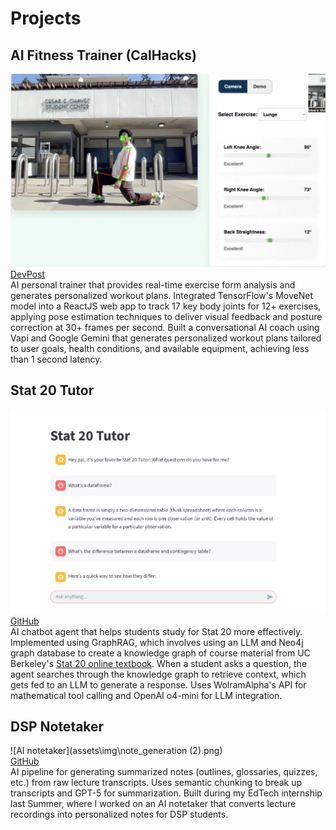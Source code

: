 # Projects

## AI Fitness Trainer (CalHacks)
![AI fitness trainer](assets\img\form_friend.png)  
[DevPost](https://devpost.com/software/formfriend-vbw2et)  
AI personal trainer that provides real-time exercise form analysis and generates personalized workout plans.
Integrated TensorFlow's MoveNet model into a ReactJS web app to track 17 key body joints for 12+ exercises, applying pose estimation techniques to deliver visual feedback and posture correction at 30+ frames per second.
Built a conversational AI coach using Vapi and Google Gemini that generates personalized workout plans tailored to user goals, health conditions, and available equipment, achieving less than 1 second latency.

## Stat 20 Tutor
![Stat 20 Tutor](assets\img\stat20_tutor.png)
[GitHub](https://github.com/tangysaurus/stat-20-tutor)  
AI chatbot agent that helps students study for Stat 20 more effectively. 
Implemented using GraphRAG, which involves using an LLM and Neo4j graph database to create a knowledge graph of course material from UC Berkeley's [Stat 20 online textbook](https://stat20.berkeley.edu/summer-2025/notes.html). When a student asks a question, the agent searches through the knowledge graph to retrieve context, which gets fed to an LLM to generate a response. Uses WolramAlpha's API for mathematical tool calling and OpenAI o4-mini for LLM integration.

## DSP Notetaker
![AI notetaker](assets\img\note_generation (2).png)  
[GitHub](https://github.com/tangysaurus/note-creation)  
AI pipeline for generating summarized notes (outlines, glossaries, quizzes, etc.) from raw lecture transcripts. 
Uses semantic chunking to break up transcripts and GPT-5 for summarization. 
Built during my EdTech internship last Summer, where I worked on an AI notetaker that converts lecture recordings into personalized notes for DSP students.
